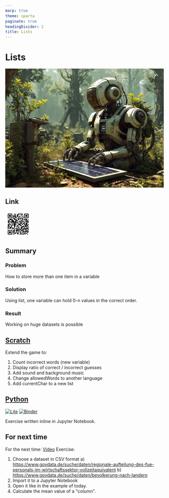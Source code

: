 ```yaml
---
marp: true
theme: sparta
paginate: true
headingDivider: 2
title: Lists
---
```

<!-- _paginate: skip -->
<!-- _class: title -->
# Lists
![bg left:40%](../img/robot9.jpg)
## Link
![bg left:80% 80%](../img/qrcodeLists.svg)
## Summary
### Problem
How to store more than one item in a variable
### Solution
Using list, one variable can hold 0-n values in the correct order.
### Result
Working on huge datasets is possible

## [Scratch](https://scratch.mit.edu/projects/403204071/)
Extend the game to:
1. Count incorrect words (new variable)
2. Display ratio of correct / incorrect guesses
3. Add sound and background music
4. Change allowedWords to another language
5. Add currentChar to a new list

## [Python](https://mybinder.org/v2/gh/OliverDenzelHFU/Programming/main?filepath=6-Lists%2FLists.ipynb)

[![Lite](https://pypi-camo.freetls.fastly.net/4946a95afc1514558f07534b4cd78824d41d6e20/68747470733a2f2f6a7570797465726c6974652e727466642e696f2f656e2f6c61746573742f5f7374617469632f62616467652e737667)](https://oliverdenzelhfu.github.io/Programming/lite/notebooks/index.html?path=Lists.ipynb) [![Binder](https://mybinder.org/badge_logo.svg)](https://mybinder.org/v2/gh/OliverDenzelHFU/Programming/main?urlpath=tree%2F5-Lists%2FLists.ipynb)

Exercise written inline in Jupyter Notebook.

## For next time
For the next time:
[Video](https://www.youtube.com/watch?v=rJzjDszODTI)
Exercise: 
1. Choose a dataset in CSV format
a) https://www.govdata.de/suche/daten/regionale-aufteilung-des-fue-personals-im-wirtschaftssektor-vollzeitaquivalent
b) https://www.govdata.de/suche/daten/bevolkerung-nach-landern
2. Import it to a Jupyter Notebook
3. Open it like in the example of today.
4. Calculate the mean value of a "column".
